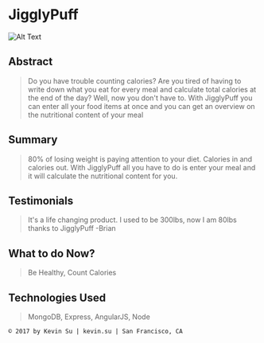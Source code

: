 # JigglyPuff #

![Alt Text](http://i.imgur.com/adC5IM4.gif)

## Abstract ##
  > Do you have trouble counting calories? Are you tired of having to write down what you eat for every meal and calculate total calories at the end of the day? Well, now you don't have to. With JigglyPuff you can enter all your food items at once and you can get an overview on the nutritional content of your meal

## Summary ##
  > 80% of losing weight is paying attention to your diet. Calories in and calories out. With JigglyPuff all you have to do is enter your meal and it will calculate the nutritional content for you.

## Testimonials ##
  > It's a life changing product. I used to be 300lbs, now I am 80lbs thanks to JigglyPuff -Brian


## What to do Now? ##
  > Be Healthy, Count Calories

## Technologies Used ##
  > MongoDB, Express, AngularJS, Node



```
© 2017 by Kevin Su | kevin.su | San Francisco, CA
